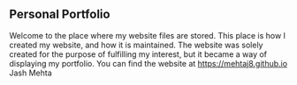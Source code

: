 ## Personal Portfolio
Welcome to the place where my website files are stored. This place is how I created my website, and how it is maintained.
The website was solely created for the purpose of fulfilling my interest, but it became a way of displaying my portfolio.
You can find the website at https://mehtaj8.github.io
Jash Mehta